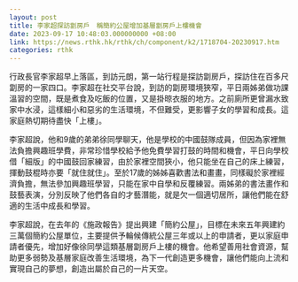 ```yaml
---
layout: post
title: 李家超探訪劏房戶　稱簡約公屋增加基層劏房戶上樓機會
date: 2023-09-17 10:48:03.000000000 +08:00
link: https://news.rthk.hk/rthk/ch/component/k2/1718704-20230917.htm
categories: rthk
---
```


行政長官李家超早上落區，到訪元朗，第一站行程是探訪劏房戶，探訪住在百多尺劏房的一家四口。李家超在社交平台說，到訪的劏房環境狹窄，平日兩姊弟做功課溫習的空間，既是煮食及吃飯的位置，又是掛晾衣服的地方。之前廁所更曾漏水致家中水浸，這樣細小和惡劣的生活環境，不但難受，更影響子女的學習和成長。這家庭熱切期待盡快「上樓」。

李家超說，他和9歲的弟弟徐同學聊天，他是學校的中國鼓隊成員，但因為家裡無法負擔興趣班學費，非常珍惜學校給予他免費學習打鼓的時間和機會，平日向學校借「細版」的中國鼓回家練習，由於家裡空間狹小，他只能坐在自己的床上練習，揮動鼓棍時亦要「就住就住」。至於17歲的姊姊喜歡書法和畫畫，同樣礙於家裡經濟負擔，無法參加興趣班學習，只能在家中自學和反覆練習。兩姊弟的書法畫作和鼓藝表演，分別反映了他們各自的才藝潛能，就是欠一個適切居所，讓他們能在舒適的生活中成長和學習。

李家超說，在去年的《施政報告》提出興建「簡約公屋」，目標在未來五年興建約三萬個簡約公屋單位，主要提供予輪候傳統公屋三年或以上的申請者，更以家庭申請者優先，增加好像徐同學這類基層劏房戶上樓的機會。他希望善用社會資源，幫助更多弱勢及基層家庭改善生活環境，為下一代創造更多機會，讓他們能向上流和實現自己的夢想，創造出屬於自己的一片天空。
